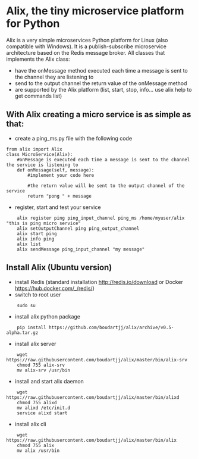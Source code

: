 Alix, the tiny microservice platform for Python
===============================================
Alix is a very simple microservices Python platform for Linux (also compatible with Windows). It is a publish-subscribe microservice architecture based on the Redis message broker.
All classes that implements the Alix class:
- have the onMessage method executed each time a message is sent to the channel they are listening to
- send to the output channel the return value of the onMessage method
- are supported by the Alix platform (list, start, stop, info... use alix help to get commands list)

With Alix creating a micro service is as simple as that:
--------------------------------------------------------
- create a ping_ms.py file with the following code
```
from alix import Alix
class MicroService(Alix):
    #onMessage is executed each time a message is sent to the channel the service is listening to
    def onMessage(self, message):
        #implement your code here
        
        #the return value will be sent to the output channel of the service
        return "pong " + message
```

- register, start and test your service
```
    alix register ping ping_input_channel ping_ms /home/myuser/alix "this is ping micro service"
    alix setOutputChannel ping ping_output_channel
    alix start ping
    alix info ping
    alix list
    alix sendMessage ping_input_channel "my message"
```

Install Alix (Ubuntu version)
----------------------------
- install Redis (standard installation http://redis.io/download or Docker https://hub.docker.com/_/redis/)
- switch to root user
```
    sudo su
```
- install alix python package
```
    pip install https://github.com/boudartjj/alix/archive/v0.5-alpha.tar.gz
```
- install alix server
```
    wget https://raw.githubusercontent.com/boudartjj/alix/master/bin/alix-srv
    chmod 755 alix-srv
    mv alix-srv /usr/bin
```
- install and start alix daemon
```
    wget https://raw.githubusercontent.com/boudartjj/alix/master/bin/alixd
    chmod 755 alixd
    mv alixd /etc/init.d
    service alixd start
```
- install alix cli
```
    wget https://raw.githubusercontent.com/boudartjj/alix/master/bin/alix
    chmod 755 alix
    mv alix /usr/bin
```
